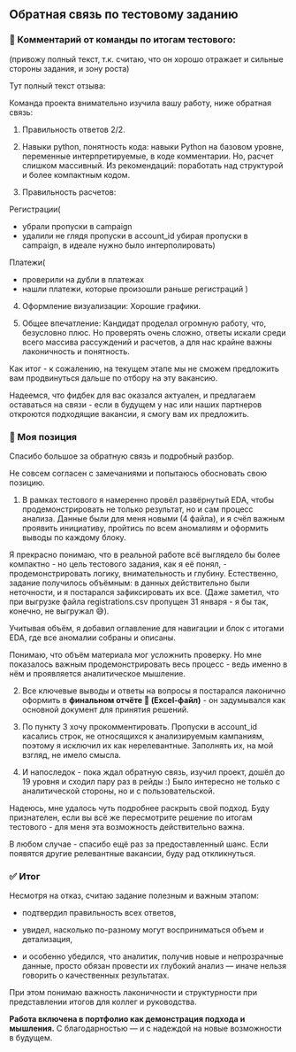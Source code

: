 ## Обратная связь по тестовому заданию

### 💬 Комментарий от команды по итогам тестового:
(привожу полный текст, т.к. считаю, что он хорошо отражает и сильные стороны задания, и зону роста)

Тут полный текст отзыва:

Команда проекта внимательно изучила вашу работу, ниже обратная связь:
1. Правильность ответов 2/2.

2. Навыки python, понятность кода:
навыки Python на базовом уровне, переменные интерпретируемые, в коде комментарии. Но, расчет слишком массивный.
Из рекомендаций: поработать над структурой и более компактным кодом.

3. Правильность расчетов:   

Регистрации(
- убрали пропуски в campaign
- удалили не глядя пропуски в account_id убирая пропуски в campaign, в идеале нужно было интерполировать)

Платежи(
- проверили на дубли в платежах
- нашли платежи, которые произошли раньше регистраций )

4. Оформление визуализации:
Хорошие графики.

5. Общее впечатление:
Кандидат проделал огромную работу, что, безусловно плюс. Но проверять очень сложно, ответы искали среди всего массива рассуждений и расчетов, а для нас крайне важны лаконичность и понятность.

Как итог - к сожалению, на текущем этапе мы не сможем предложить вам продвинуться дальше по отбору на эту вакансию.

Надеемся, что фидбек для вас оказался актуален, и предлагаем оставаться на связи - если в будущем у нас или наших партнеров откроются подходящие вакансии, я смогу вам их предложить.



### 💬 Моя позиция

Спасибо большое за обратную связь и подробный разбор.

Не совсем согласен с замечаниями и попытаюсь обосновать свою позицию. 

1. В рамках тестового я намеренно провёл развёрнутый EDA, чтобы продемонстрировать не только результат, но и сам процесс анализа. Данные были для меня новыми (4 файла), и я счёл важным проявить инициативу, пройтись по всем аномалиям и оформить выводы по каждому блоку.

Я прекрасно понимаю, что в реальной работе всё выглядело бы более компактно - но цель тестового задания, как я её понял, - продемонстрировать логику, внимательность и глубину. Естественно, задание получилось объёмным: в данных действительно были неточности, и я постарался зафиксировать их все. (Даже заметил, что при выгрузке файла registrations.csv пропущен 31 января - я бы так, конечно, не выгружал 😅).

Учитывая объём, я добавил оглавление для навигации и блок с итогами EDA, где все аномалии собраны и описаны.

Понимаю, что объём материала мог усложнить проверку. Но мне показалось важным продемонстрировать весь процесс - ведь именно в нём и проявляется аналитическое мышление.

2. Все ключевые выводы и ответы на вопросы я постарался лаконично оформить в **финальном отчёте 📝 (Excel-файл)** - он задумывался как основной документ для принятия решений.

3. По пункту 3 хочу прокомментировать. Пропуски в account_id касались строк, не относящихся к анализируемым кампаниям, поэтому я исключил их как нерелевантные. Заполнять их, на мой взгляд, не имело смысла.

4. И напоследок - пока ждал обратную связь, изучил проект, дошёл до 19 уровня и сходил пару раз в рейды :) Было интересно не только с аналитической стороны, но и с пользовательской.


Надеюсь, мне удалось чуть подробнее раскрыть свой подход.
Буду признателен, если вы всё же пересмотрите решение по итогам тестового - для меня эта возможность действительно важна.

В любом случае - спасибо ещё раз за предоставленный шанс. Если появятся другие релевантные вакансии, буду рад откликнуться.


### ✅ Итог

Несмотря на отказ, считаю задание полезным и важным этапом:

* подтвердил правильность всех ответов,

* увидел, насколько по-разному могут восприниматься объем и детализация,

* и особенно убедился, что аналитик, получив новые и непрозрачные данные, просто обязан провести их глубокий анализ — иначе нельзя говорить о качественных результатах.

При этом понимаю важность лаконичности и структурности при представлении итогов для коллег и руководства.


**Работа включена в портфолио как демонстрация подхода и мышления.**
С благодарностью — и с надеждой на новые возможности в будущем.